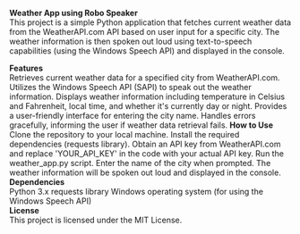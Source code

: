 **Weather App using Robo Speaker**  
This project is a simple Python application that fetches current weather data from the WeatherAPI.com API based on user input for a specific city. The weather information is then spoken out loud using text-to-speech capabilities (using the Windows Speech API) and displayed in the console.

**Features**        
Retrieves current weather data for a specified city from WeatherAPI.com.
Utilizes the Windows Speech API (SAPI) to speak out the weather information.
Displays weather information including temperature in Celsius and Fahrenheit, local time, and whether it's currently day or night.
Provides a user-friendly interface for entering the city name.
Handles errors gracefully, informing the user if weather data retrieval fails.
**How to Use**        
Clone the repository to your local machine. 
Install the required dependencies (requests library).
Obtain an API key from WeatherAPI.com and replace 'YOUR_API_KEY' in the code with your actual API key.
Run the weather_app.py script.
Enter the name of the city when prompted.
The weather information will be spoken out loud and displayed in the console.        
**Dependencies**        
Python 3.x
requests library
Windows operating system (for using the Windows Speech API)        
**License**        
This project is licensed under the MIT License.
